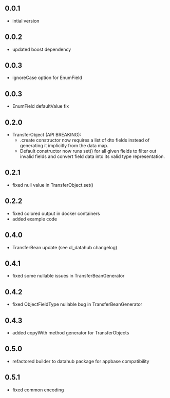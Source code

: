 ## 0.0.1
- intial version

## 0.0.2
- updated boost dependency

## 0.0.3
- ignoreCase option for EnumField

## 0.0.3
- EnumField defaultValue fix

## 0.2.0
- TransferObject (API BREAKING):
  - .create constructor now requires a list of dto fields instead
    of generating it implicitly from the data map.
  - Default constructor now runs set() for all given fields to filter
    out invalid fields and convert field data into its valid type representation.

## 0.2.1
- fixed null value in TransferObject.set()

## 0.2.2
- fixed colored output in docker containers
- added example code

## 0.4.0
- TransferBean update (see cl_datahub changelog)

## 0.4.1
- fixed some nullable issues in TransferBeanGenerator

## 0.4.2
- fixed ObjectFieldType nullable bug in TransferBeanGenerator

## 0.4.3
- added copyWith method generator for TransferObjects

## 0.5.0
- refactored builder to datahub package for appbase compatibility

## 0.5.1
- fixed common encoding